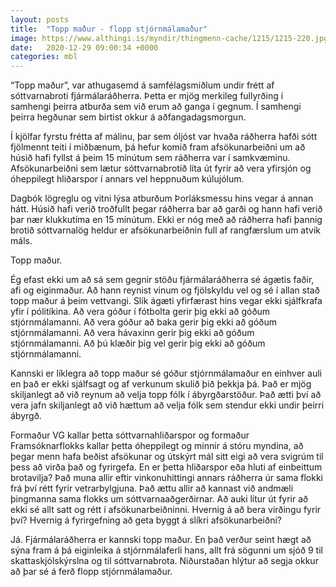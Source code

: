 ```yaml
---
layout: posts
title:  "Topp maður - flopp stjórnmálamaður"
image: https://www.althingi.is/myndir/thingmenn-cache/1215/1215-220.jpg
date:   2020-12-29 09:00:34 +0000
categories: mbl
---
```

“Topp maður”, var athugasemd á samfélagsmiðlum undir frétt af sóttvarnabroti fjármálaráðherra. Þetta er mjög merkileg fullyrðing í samhengi þeirra atburða sem við erum að ganga í gegnum. Í samhengi þeirra hegðunar sem birtist okkur á aðfangadagsmorgun. 

Í kjölfar fyrstu frétta af málinu, þar sem óljóst var hvaða ráðherra hafði sótt fjölmennt teiti í miðbænum, þá hefur komið fram afsökunarbeiðni um að húsið hafi fyllst á þeim 15 mínútum sem ráðherra var í samkvæminu. Afsökunarbeiðni sem lætur sóttvarnabrotið líta út fyrir að vera yfirsjón og óheppilegt hliðarspor í annars vel heppnuðum kúlujólum. 

Dagbók lögreglu og vitni lýsa atburðum Þorláksmessu hins vegar á annan hátt. Húsið hafi verið troðfullt þegar ráðherra bar að garði og hann hafi verið þar nær klukkutíma en 15 mínútum. Ekki er nóg með að ráðherra hafi þannig brotið sóttvarnalög heldur er afsökunarbeiðnin full af rangfærslum um atvik máls. 

Topp maður. 

Ég efast ekki um að sá sem gegnir stöðu fjármálaráðherra sé ágætis faðir, afi og eiginmaður. Að hann reynist vinum og fjölskyldu vel og sé í allan stað topp maður á þeim vettvangi. Slík ágæti yfirfærast hins vegar ekki sjálfkrafa yfir í pólitíkina. Að vera góður í fótbolta gerir þig ekki að góðum stjórnmálamanni. Að vera góður að baka gerir þig ekki að góðum stjórnmálamanni. Að vera hávaxinn gerir þig ekki að góðum stjórnmálamanni. Að þú klæðir þig vel gerir þig ekki að góðum stjórnmálamanni.

Kannski er líklegra að topp maður sé góður stjórnmálamaður en einhver auli en það er ekki sjálfsagt og af verkunum skulið þið þekkja þá. Það er mjög skiljanlegt að við reynum að velja topp fólk í ábyrgðarstöður. Það ætti því að vera jafn skiljanlegt að við hættum að velja fólk sem stendur ekki undir þeirri ábyrgð. 

Formaður VG kallar þetta sóttvarnahliðarspor og formaður Framsóknarflokks kallar þetta óheppilegt og minnir á stóru myndina, að þegar menn hafa beðist afsökunar og útskýrt mál sitt eigi að vera svigrúm til þess að virða það og fyrirgefa. En er þetta hliðarspor eða hluti af einbeittum brotavilja? Það muna allir eftir vinkonuhittingi annars ráðherra úr sama flokki frá því rétt fyrir vetrarbylgjuna. Það ættu allir að kannast við andmæli þingmanna sama flokks um sóttvarnaaðgerðirnar. Að auki lítur út fyrir að ekki sé allt satt og rétt í afsökunarbeiðninni. Hvernig á að bera virðingu fyrir því? Hvernig á fyrirgefning að geta byggt á slíkri afsökunarbeiðni? 

Já. Fjármálaráðherra er kannski topp maður. En það verður seint hægt að sýna fram á þá eiginleika á stjórnmálaferli hans, allt frá sögunni um sjóð 9 til skattaskjólskýrslna og til sóttvarnabrota. Niðurstaðan hlýtur að segja okkur að þar sé á ferð flopp stjórnmálamaður.
